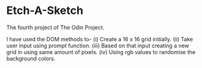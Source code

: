 # Etch-A-Sketch
The fourth project of The Odin Project.

I have used the DOM methods to-
(i) Create a 16 x 16 grid initially. 
(ii) Take user input using prompt function.
(iii) Based on that input creating a new grid in using same amount of pixels.
(iv) Using rgb values to randomise the background colors.